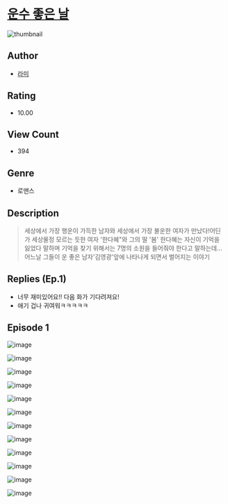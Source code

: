 # [운수 좋은 날](https://comic.naver.com/challenge/list?titleId=809978)
![thumbnail](https://image-comic.pstatic.net/user_contents_data/challenge_comic/2023/05/24/322243/upload_7089619318605034085_480x623.jpeg)

## Author
- [라미](https://comic.naver.com/artistTitle?id=322243)

## Rating
- 10.00

## View Count
- 394

## Genre
- 로맨스

## Description
> 세상에서 가장 행운이 가득한 남자와 세상에서 가장 불운한 여자가 만났다!어딘가 세상물정 모르는 듯한 여자 '한다혜"와 그의 딸 '봄' 한다혜는 자신이 기억을 잃었다 말하며 기억을 찾기 위해서는 7명의 소원을 들어줘야 한다고 말하는데... 어느날 그들이 운 좋은 남자'김영광'앞에 나타나게 되면서 벌어지는 이야기

## Replies (Ep.1)
- 너무 재미있어요!! 다음 화가 기다려져요!
- 애기 겁나 귀여워ㅋㅋㅋㅋㅋ

## Episode 1
![image](https://image-comic.pstatic.net/user_contents_data/challenge_comic/2023/05/23/322243/upload_4063713823681754724.jpeg)

![image](https://image-comic.pstatic.net/user_contents_data/challenge_comic/2023/05/23/322243/upload_7305226947397116771.jpeg)

![image](https://image-comic.pstatic.net/user_contents_data/challenge_comic/2023/05/23/322243/upload_3486690143785990454.jpeg)

![image](https://image-comic.pstatic.net/user_contents_data/challenge_comic/2023/05/23/322243/upload_3832619784065855799.jpeg)

![image](https://image-comic.pstatic.net/user_contents_data/challenge_comic/2023/05/23/322243/upload_3904961932635944292.jpeg)

![image](https://image-comic.pstatic.net/user_contents_data/challenge_comic/2023/05/23/322243/upload_4136050899895268914.jpeg)

![image](https://image-comic.pstatic.net/user_contents_data/challenge_comic/2023/05/23/322243/upload_3617575092272719415.jpeg)

![image](https://image-comic.pstatic.net/user_contents_data/challenge_comic/2023/05/23/322243/upload_7220506282303972408.jpeg)

![image](https://image-comic.pstatic.net/user_contents_data/challenge_comic/2023/05/23/322243/upload_3775762939067785830.jpeg)

![image](https://image-comic.pstatic.net/user_contents_data/challenge_comic/2023/05/23/322243/upload_4063711625463870261.jpeg)

![image](https://image-comic.pstatic.net/user_contents_data/challenge_comic/2023/05/23/322243/upload_3630523838849103409.jpeg)

![image](https://image-comic.pstatic.net/user_contents_data/challenge_comic/2023/05/23/322243/upload_3846975914113185329.jpeg)
